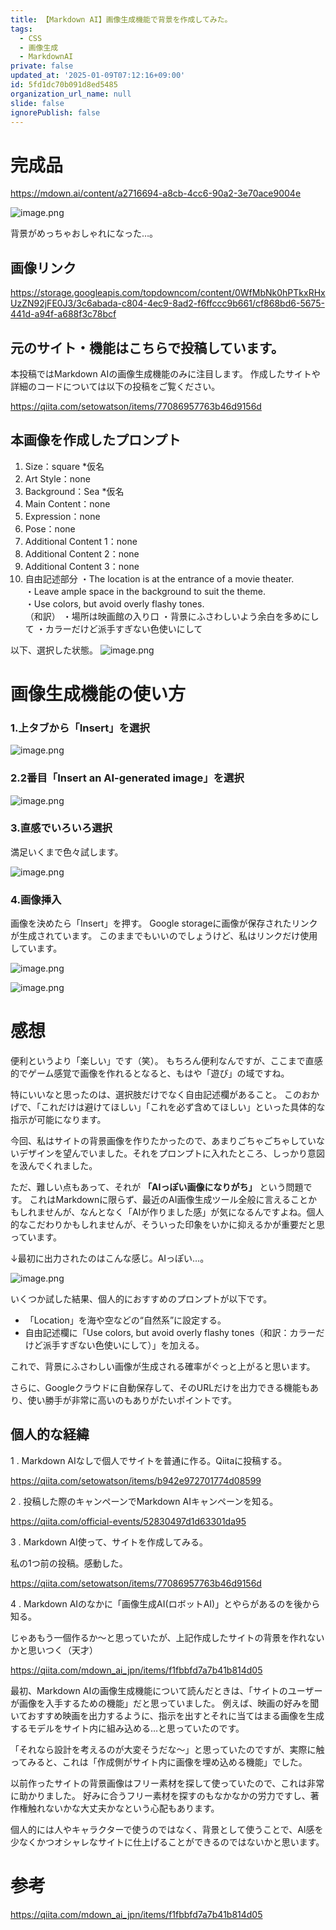 ```yaml
---
title: 【Markdown AI】画像生成機能で背景を作成してみた。
tags:
  - CSS
  - 画像生成
  - MarkdownAI
private: false
updated_at: '2025-01-09T07:12:16+09:00'
id: 5fd1dc70b091d8ed5485
organization_url_name: null
slide: false
ignorePublish: false
---
```

# 完成品


https://mdown.ai/content/a2716694-a8cb-4cc6-90a2-3e70ace9004e

![image.png](https://qiita-image-store.s3.ap-northeast-1.amazonaws.com/0/3780099/0ead7a8c-8958-5d38-473f-7b44f948aca3.png)

背景がめっちゃおしゃれになった…。

## 画像リンク

https://storage.googleapis.com/topdowncom/content/0WfMbNk0hPTkxRHxUzZN92jFE0J3/3c6abada-c804-4ec9-8ad2-f6ffccc9b661/cf868bd6-5675-441d-a94f-a688f3c78bcf

## 元のサイト・機能はこちらで投稿しています。

本投稿ではMarkdown AIの画像生成機能のみに注目します。
作成したサイトや詳細のコードについては以下の投稿をご覧ください。

https://qiita.com/setowatson/items/77086957763b46d9156d

## 本画像を作成したプロンプト

1. Size：square *仮名
1. Art Style：none
1. Background：Sea *仮名
1. Main Content：none
1. Expression：none
1. Pose：none
1. Additional Content 1：none
1. Additional Content 2：none
1. Additional Content 3：none
1. 自由記述部分
・The location is at the entrance of a movie theater.  
・Leave ample space in the background to suit the theme.  
・Use colors, but avoid overly flashy tones.  
（和訳）
・場所は映画館の入り口
・背景にふさわしいよう余白を多めにして
・カラーだけど派手すぎない色使いにして


以下、選択した状態。
![image.png](https://qiita-image-store.s3.ap-northeast-1.amazonaws.com/0/3780099/44e75df4-7610-72c8-58d2-8be7a3cadb33.png)

# 画像生成機能の使い方

### 1.上タブから「Insert」を選択

![image.png](https://qiita-image-store.s3.ap-northeast-1.amazonaws.com/0/3780099/d3015621-b195-df80-7a29-6751216e74f3.png)

### 2.2番目「Insert an AI-generated image」を選択
![image.png](https://qiita-image-store.s3.ap-northeast-1.amazonaws.com/0/3780099/e81b7342-e1e7-5d34-51f6-238a3aa6da08.png)

### 3.直感でいろいろ選択

満足いくまで色々試します。

![image.png](https://qiita-image-store.s3.ap-northeast-1.amazonaws.com/0/3780099/15e898ff-585b-29fe-7918-3cab14722b70.png)

### 4.画像挿入

画像を決めたら「Insert」を押す。
Google storageに画像が保存されたリンクが生成されています。
このままでもいいのでしょうけど、私はリンクだけ使用しています。

![image.png](https://qiita-image-store.s3.ap-northeast-1.amazonaws.com/0/3780099/e975278d-f378-930d-4409-fe620eb61a17.png)

![image.png](https://qiita-image-store.s3.ap-northeast-1.amazonaws.com/0/3780099/477d42ab-f308-180f-b9a7-42f3dcde971b.png)


# 感想

便利というより「楽しい」です（笑）。
もちろん便利なんですが、ここまで直感的でゲーム感覚で画像を作れるとなると、もはや「遊び」の域ですね。

特にいいなと思ったのは、選択肢だけでなく自由記述欄があること。
このおかげで、「これだけは避けてほしい」「これを必ず含めてほしい」といった具体的な指示が可能になります。

今回、私はサイトの背景画像を作りたかったので、あまりごちゃごちゃしていないデザインを望んでいました。それをプロンプトに入れたところ、しっかり意図を汲んでくれました。


ただ、難しい点もあって、それが **「AIっぽい画像になりがち」** という問題です。
これはMarkdownに限らず、最近のAI画像生成ツール全般に言えることかもしれませんが、なんとなく「AIが作りました感」が気になるんですよね。個人的なこだわりかもしれませんが、そういった印象をいかに抑えるかが重要だと思っています。

↓最初に出力されたのはこんな感じ。AIっぽい…。

![image.png](https://qiita-image-store.s3.ap-northeast-1.amazonaws.com/0/3780099/c4e444f0-c7ca-a750-d5b7-bb7e2c8b7be1.png)

いくつか試した結果、個人的におすすめのプロンプトが以下です。

- 「Location」を海や空などの“自然系”に設定する。
- 自由記述欄に「Use colors, but avoid overly flashy tones（和訳：カラーだけど派手すぎない色使いにして）」を加える。

これで、背景にふさわしい画像が生成される確率がぐっと上がると思います。

さらに、Googleクラウドに自動保存して、そのURLだけを出力できる機能もあり、使い勝手が非常に高いのもありがたいポイントです。

## 個人的な経緯

1 . Markdown AIなしで個人でサイトを普通に作る。Qiitaに投稿する。

https://qiita.com/setowatson/items/b942e972701774d08599

2 . 投稿した際のキャンペーンでMarkdown AIキャンペーンを知る。

https://qiita.com/official-events/52830497d1d63301da95

3 . Markdown AI使って、サイトを作成してみる。

私の1つ前の投稿。感動した。

https://qiita.com/setowatson/items/77086957763b46d9156d

4 . Markdown AIのなかに「画像生成AI(ロボットAI)」とやらがあるのを後から知る。

じゃあもう一個作るか〜と思っていたが、上記作成したサイトの背景を作れないかと思いつく（天才）

https://qiita.com/mdown_ai_jpn/items/f1fbbfd7a7b41b814d05

最初、Markdown AIの画像生成機能について読んだときは、「サイトのユーザーが画像を入手するための機能」だと思っていました。
例えば、映画の好みを聞いておすすめ映画を出力するように、指示を出すとそれに当てはまる画像を生成するモデルをサイト内に組み込める…と思っていたのです。

「それなら設計を考えるのが大変そうだな〜」と思っていたのですが、実際に触ってみると、これは「作成側がサイト内に画像を埋め込める機能」でした。

以前作ったサイトの背景画像はフリー素材を探して使っていたので、これは非常に助かりました。
好みに合うフリー素材を探すのもなかなかの労力ですし、著作権触れないかな大丈夫かなという心配もあります。


個人的には人やキャラクターで使うのではなく、背景として使うことで、AI感を少なくかつオシャレなサイトに仕上げることができるのではないかと思います。


# 参考

https://qiita.com/mdown_ai_jpn/items/f1fbbfd7a7b41b814d05
